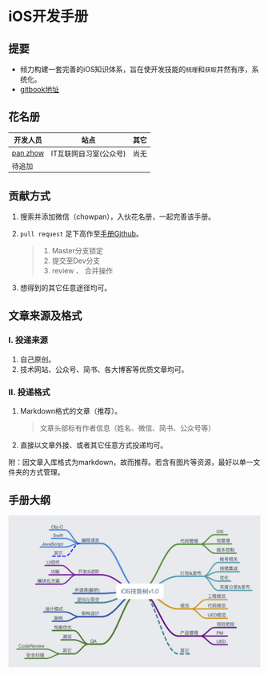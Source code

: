 # iOS开发手册

## 提要
* 倾力构建一套完善的iOS知识体系，旨在使开发技能的`梳理`和`获取`井然有序，系统化。
* [gitbook地址](https://www.gitbook.com/book/panzhow/ios-1127/details)


## 花名册

开发人员  | 站点| 其它 |
--- | --- | --- |
|[pan zhow]()| IT互联网自习室(公众号)| 尚无
| 待追加

## 贡献方式

1. 搜索并添加微信（chowpan），入伙花名册，一起完善该手册。
2. `pull request` 足下高作至[手册Github](https://github.com/PanZhow/iOS_notebook)。

	> 1. Master分支锁定
	> 2. 提交至Dev分支
	> 3. review 、 合并操作 
	
3. 想得到的其它任意途径均可。



## 文章来源及格式

### Ⅰ. 投递来源

1. 自己原创。
2. 技术网站、公众号、简书、各大博客等优质文章均可。

### Ⅱ. 投递格式

1. Markdown格式的文章（推荐）。
	
	> 文章头部标有作者信息（姓名、微信、简书、公众号等）
	
2. 直接以文章外接、或者其它任意方式投递均可。

附：因文章入库格式为markdown，故而推荐。若含有图片等资源，最好以单一文件夹的方式管理。
	

## 手册大纲

![note](./总目录/iOS开发手册v1.0.png)